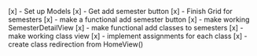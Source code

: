 [x] - Set up Models
[x] - Get add semester button 
[x] - Finish Grid for semesters
[x] - make a functional add semester button
[x] - make working SemesterDetailView
[x] - make functional add classes to semesters
[x] - make working class view
[x] - implement assignments for each class
[x] - create class redirection from HomeView()


